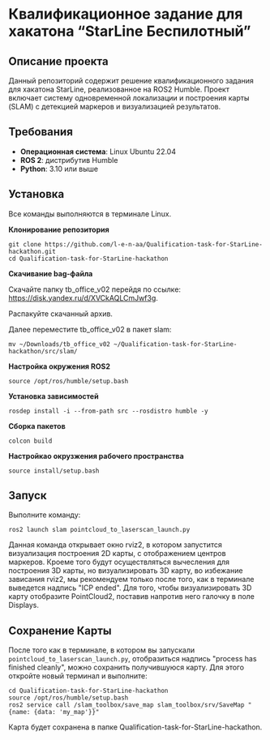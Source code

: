 # Квалификационное задание для хакатона “StarLine Беспилотный”

## Описание проекта
Данный репозиторий содержит решение квалификационного задания для хакатона StarLine, реализованное на ROS2 Humble. Проект включает систему одновременной
локализации и построения карты (SLAM) с детекцией маркеров и визуализацией результатов.

## Требования
- **Операционная система**: Linux Ubuntu 22.04 
- **ROS 2**: дистрибутив Humble  
- **Python**: 3.10 или выше

## Установка
Все команды выполняются в терминале Linux.

**Клонирование репозитория**
```
git clone https://github.com/l-e-n-aa/Qualification-task-for-StarLine-hackathon.git
cd Qualification-task-for-StarLine-hackathon
```
**Скачивание bag-файла**

Скачайте папку tb_office_v02 перейдя по ссылке: https://disk.yandex.ru/d/XVCkAQLCmJwf3g.

Распакуйте скачанный архив.

Далее переместите tb_office_v02 в пакет slam:
```
mv ~/Downloads/tb_office_v02 ~/Qualification-task-for-StarLine-hackathon/src/slam/
```
**Настройка окружения ROS2**
```
source /opt/ros/humble/setup.bash
```
**Установка зависимостей**
```
rosdep install -i --from-path src --rosdistro humble -y

```
**Сборка пакетов**
```
colcon build
```
**Настройкао окрузжения рабочего пространства**
```
source install/setup.bash
```

## Запуск
Выполните команду:
```
ros2 launch slam pointcloud_to_laserscan_launch.py
```
Данная команда открывает окно rviz2, в котором запустится визуализация построения 2D карты, с отображением центров маркеров. Кроеме того будут осуществляться вычесления для построения 3D карты, но визуализировать 3D карту, во избежание зависания rviz2, мы рекомендуем только после того, как в терминале выведется надпись "ICP ended". Для того, чтобы визуализировать 3D карту отобразите PointCloud2, поставив напротив него галочку в поле Displays.

## Сохранение Карты
После того как в терминале, в котором вы запускали `pointcloud_to_laserscan_launch.py`, отобразиться надпись "process has finished cleanly", можно сохранить получившуюся карту. Для этого откройте новый терминал и выполните:
```
cd Qualification-task-for-StarLine-hackathon
source /opt/ros/humble/setup.bash
ros2 service call /slam_toolbox/save_map slam_toolbox/srv/SaveMap "{name: {data: 'my_map'}}"
```
Карта будет сохранена в папке Qualification-task-for-StarLine-hackathon.


